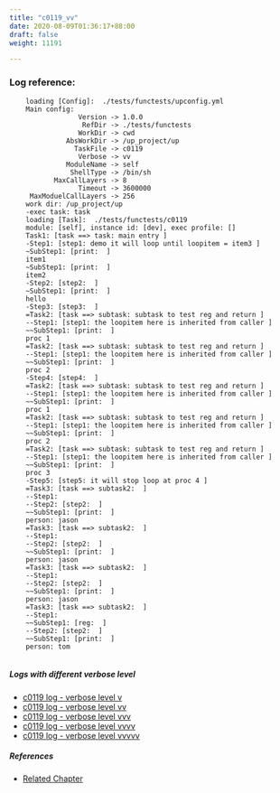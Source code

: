 ```yaml
---
title: "c0119_vv"
date: 2020-08-09T01:36:17+88:00
draft: false
weight: 11191

---
```


### Log reference: <no value>

```
    loading [Config]:  ./tests/functests/upconfig.yml
    Main config:
                 Version -> 1.0.0
                  RefDir -> ./tests/functests
                 WorkDir -> cwd
              AbsWorkDir -> /up_project/up
                TaskFile -> c0119
                 Verbose -> vv
              ModuleName -> self
               ShellType -> /bin/sh
           MaxCallLayers -> 8
                 Timeout -> 3600000
     MaxModuelCallLayers -> 256
    work dir: /up_project/up
    -exec task: task
    loading [Task]:  ./tests/functests/c0119
    module: [self], instance id: [dev], exec profile: []
    Task1: [task ==> task: main entry ]
    -Step1: [step1: demo it will loop until loopitem = item3 ]
    ~SubStep1: [print:  ]
    item1
    ~SubStep1: [print:  ]
    item2
    -Step2: [step2:  ]
    ~SubStep1: [print:  ]
    hello
    -Step3: [step3:  ]
    =Task2: [task ==> subtask: subtask to test reg and return ]
    --Step1: [step1: the loopitem here is inherited from caller ]
    ~~SubStep1: [print:  ]
    proc 1
    =Task2: [task ==> subtask: subtask to test reg and return ]
    --Step1: [step1: the loopitem here is inherited from caller ]
    ~~SubStep1: [print:  ]
    proc 2
    -Step4: [step4:  ]
    =Task2: [task ==> subtask: subtask to test reg and return ]
    --Step1: [step1: the loopitem here is inherited from caller ]
    ~~SubStep1: [print:  ]
    proc 1
    =Task2: [task ==> subtask: subtask to test reg and return ]
    --Step1: [step1: the loopitem here is inherited from caller ]
    ~~SubStep1: [print:  ]
    proc 2
    =Task2: [task ==> subtask: subtask to test reg and return ]
    --Step1: [step1: the loopitem here is inherited from caller ]
    ~~SubStep1: [print:  ]
    proc 3
    -Step5: [step5: it will stop loop at proc 4 ]
    =Task3: [task ==> subtask2:  ]
    --Step1:
    --Step2: [step2:  ]
    ~~SubStep1: [print:  ]
    person: jason
    =Task3: [task ==> subtask2:  ]
    --Step1:
    --Step2: [step2:  ]
    ~~SubStep1: [print:  ]
    person: jason
    =Task3: [task ==> subtask2:  ]
    --Step1:
    --Step2: [step2:  ]
    ~~SubStep1: [print:  ]
    person: jason
    =Task3: [task ==> subtask2:  ]
    --Step1:
    ~~SubStep1: [reg:  ]
    --Step2: [step2:  ]
    ~~SubStep1: [print:  ]
    person: tom
    
```

##### Logs with different verbose level
* [c0119 log - verbose level v](../../logs/c0119_v)
* [c0119 log - verbose level vv](../../logs/c0119_vv)
* [c0119 log - verbose level vvv](../../logs/c0119_vvv)
* [c0119 log - verbose level vvvv](../../logs/c0119_vvvv)
* [c0119 log - verbose level vvvvv](../../logs/c0119_vvvvv)

##### References
* [Related Chapter](../../loop/c0119)
